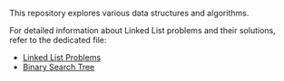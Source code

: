 This repository explores various data structures and algorithms.

For detailed information about Linked List problems and their solutions, refer to the dedicated file:

* [Linked List Problems](LinkedList/README.md)
* [Binary Search Tree](BinaryTree/BinarySearchTree/README.md)